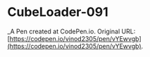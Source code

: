 # CubeLoader-091
 _A Pen created at CodePen.io. Original URL: [https://codepen.io/vinod2305/pen/vYEwvgb](https://codepen.io/vinod2305/pen/vYEwvgb).

 